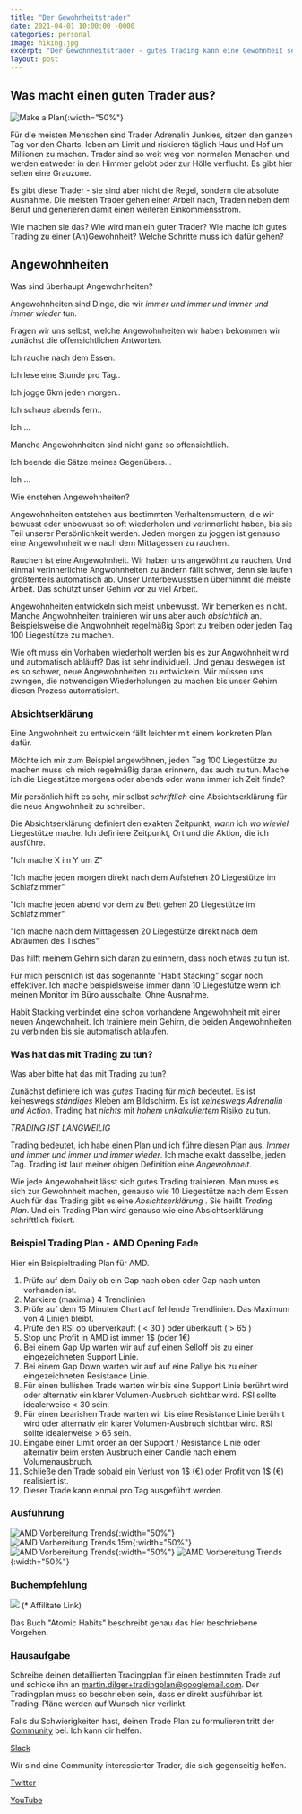 ```yaml
---
title: "Der Gewohnheitstrader"
date: 2021-04-01 10:00:00 -0000
categories: personal
image: hiking.jpg
excerpt: "Der Gewohnheitstrader - gutes Trading kann eine Gewohnheit sein."
layout: post
---
```


## Was macht einen guten Trader aus?

![Make a Plan](/assets/images/gewohnheit/man2.jpg){:width="50%"}

Für die meisten Menschen sind Trader Adrenalin Junkies, sitzen den ganzen Tag vor den Charts, leben am Limit und riskieren täglich Haus und Hof um Millionen zu machen.
Trader sind so weit weg von normalen Menschen und werden entweder in den Himmer gelobt oder zur Hölle verflucht.
Es gibt hier selten eine Grauzone.

Es gibt diese Trader - sie sind aber nicht die Regel, sondern die absolute Ausnahme.
Die meisten Trader gehen einer Arbeit nach, Traden neben dem Beruf und generieren damit einen weiteren Einkommensstrom.

Wie machen sie das? Wie wird man ein guter Trader?
Wie mache ich gutes Trading zu einer (An)Gewohnheit?
Welche Schritte muss ich dafür gehen?

## Angewohnheiten

Was sind überhaupt Angewohnheiten?

Angewohnheiten sind Dinge, die wir _immer und immer und immer und immer wieder_ tun.

Fragen wir uns selbst, welche Angewohnheiten wir haben bekommen wir zunächst die offensichtlichen Antworten.

Ich rauche nach dem Essen.. 

Ich lese eine Stunde pro Tag.. 

Ich jogge 6km jeden morgen.. 

Ich schaue abends fern.. 

Ich ...

Manche Angewohnheiten sind nicht ganz so offensichtlich.

Ich beende die Sätze meines Gegenübers...

Ich ...

Wie enstehen Angewohnheiten? 

Angewohnheiten entstehen aus bestimmten Verhaltensmustern, die wir bewusst oder unbewusst so oft wiederholen und verinnerlicht haben, bis sie Teil unserer Persönlichkeit werden.
Jeden morgen zu joggen ist genauso eine Angewohnheit wie nach dem Mittagessen zu rauchen.

Rauchen ist eine Angewohnheit. Wir haben uns angewöhnt zu rauchen.
Und einmal verinnerlichte Angwohnheiten zu ändern fällt schwer, denn sie laufen größtenteils automatisch ab.
Unser Unterbewusstsein übernimmt die meiste Arbeit. Das schützt unser Gehirn vor zu viel Arbeit.

Angewohnheiten entwickeln sich meist unbewusst. Wir bemerken es nicht.
Manche Angwohnheiten trainieren wir uns aber auch _absichtlich_ an.
Beispielsweise die Angwohnheit regelmäßig Sport zu treiben oder jeden Tag 100 Liegestütze zu machen.

Wie oft muss ein Vorhaben wiederholt werden bis es zur Angwohnheit wird und automatisch abläuft?
Das ist sehr individuell.
Und genau deswegen ist es so schwer, neue Angewohnheiten zu entwickeln. Wir müssen uns zwingen, die notwendigen 
Wiederholungen zu machen bis unser Gehirn diesen Prozess automatisiert.

### Absichtserklärung

Eine Angwohnheit zu entwickeln fällt leichter mit einem konkreten Plan dafür.

Möchte ich mir zum Beispiel angewöhnen, jeden Tag 100 Liegestütze zu machen muss ich mich regelmäßig daran erinnern, 
das auch zu tun.
Mache ich die Liegestütze morgens oder abends oder wann immer ich Zeit finde?

Mir persönlich hilft es sehr, mir selbst _schriftlich_ eine Absichtserklärung für die neue Angwohnheit zu schreiben.

Die Absichtserklärung definiert den exakten Zeitpunkt, _wann_ ich _wo_ _wieviel_ Liegestütze mache.
Ich definiere Zeitpunkt, Ort und die Aktion, die ich ausführe.

"Ich mache X im Y um Z"

"Ich mache jeden morgen direkt nach dem Aufstehen 20 Liegestütze im Schlafzimmer"

"Ich mache jeden abend vor dem zu Bett gehen 20 Liegestütze im Schlafzimmer"

"Ich mache nach dem Mittagessen 20 Liegestütze direkt nach dem Abräumen des Tisches"

Das hilft meinem Gehirn sich daran zu erinnern, dass noch etwas zu tun ist.

Für mich persönlich ist das sogenannte "Habit Stacking" sogar noch effektiver.
Ich mache beispielsweise immer dann 10 Liegestütze wenn ich meinen Monitor im Büro ausschalte. Ohne Ausnahme.

Habit Stacking verbindet eine schon vorhandene Angewohnheit mit einer neuen Angewohnheit.
Ich trainiere mein Gehirn, die beiden Angewohnheiten zu verbinden bis sie automatisch ablaufen.

### Was hat das mit Trading zu tun?

Was aber bitte hat das mit Trading zu tun?

Zunächst definiere ich was _gutes_ Trading für _mich_ bedeutet.
Es ist keineswegs _ständiges_ Kleben am Bildschirm. Es ist _keineswegs_ *Adrenalin und Action*. Trading hat _nichts_
mit _hohem unkalkuliertem_ Risiko zu tun.

*TRADING IST LANGWEILIG*

Trading bedeutet, ich habe einen Plan und ich führe diesen Plan aus. _Immer und immer und immer und immer wieder_.
Ich mache exakt dasselbe, jeden Tag. Trading ist laut meiner obigen Definition eine _Angewohnheit_.


Wie jede Angewohnheit lässt sich gutes Trading trainieren. Man muss es sich zur Gewohnheit machen, genauso wie 10 Liegestütze nach dem Essen.
Auch für das Trading gibt es eine _Absichtserklärung_ . Sie heißt *Trading Plan*.
Und ein Trading Plan wird genauso wie eine Absichtserklärung schrifttlich fixiert.

### Beispiel Trading Plan - AMD Opening Fade

Hier ein Beispieltrading Plan für AMD.

1. Prüfe auf dem Daily ob ein Gap nach oben oder Gap nach unten vorhanden ist.
2. Markiere (maximal) 4 Trendlinien
3. Prüfe auf dem 15 Minuten Chart auf fehlende Trendlinien. Das Maximum von 4 Linien bleibt.
4. Prüfe den RSI ob überverkauft ( < 30 ) oder überkauft ( > 65 )
5. Stop und Profit in AMD ist immer 1$ (oder 1€)
6. Bei einem Gap Up warten wir auf auf einen Selloff bis zu einer eingezeichneten Support Linie.
7. Bei einem Gap Down warten wir auf auf eine Rallye bis zu einer eingezeichneten Resistance Linie.
8. Für einen bullishen Trade warten wir bis eine Support Linie berührt wird oder alternativ ein klarer Volumen-Ausbruch sichtbar wird. RSI sollte idealerweise < 30 sein.
8. Für einen bearishen Trade warten wir bis eine Resistance Linie berührt wird oder alternativ ein klarer Volumen-Ausbruch sichtbar wird. RSI sollte idealerweise > 65 sein.
9. Eingabe einer Limit order an der Support / Resistance Linie oder alternativ beim ersten Ausbruch einer Candle nach einem Volumenausbruch.
10. Schließe den Trade sobald ein Verlust von 1$ (€) oder Profit von 1$ (€) realisiert ist.
11. Dieser Trade kann einmal pro Tag ausgeführt werden.

### Ausführung

![AMD Vorbereitung Trends](/assets/images/gewohnheit/amd_01.png){:width="50%"}
![AMD Vorbereitung Trends 15m](/assets/images/gewohnheit/amd_02.png){:width="50%"}
![AMD Vorbereitung Trends](/assets/images/gewohnheit/amd_03.png){:width="50%"}
![AMD Vorbereitung Trends](/assets/images/gewohnheit/amd_04.png){:width="50%"}




### Buchempfehlung

<a target="_blank"  href="https://www.amazon.de/gp/product/1847941834/ref=as_li_tl?ie=UTF8&camp=1638&creative=6742&creativeASIN=1847941834&linkCode=as2&tag=splitshadewor-21&linkId=8c58d924c4f959d1c57d267f0dcf5adc"><img border="0" src="//ws-eu.amazon-adsystem.com/widgets/q?_encoding=UTF8&MarketPlace=DE&ASIN=1847941834&ServiceVersion=20070822&ID=AsinImage&WS=1&Format=_SL250_&tag=splitshadewor-21" ></a> (* Affilitate Link)

Das Buch "Atomic Habits" beschreibt genau das hier beschriebene Vorgehen.

### Hausaufgabe

Schreibe deinen detaillierten Tradingplan für einen bestimmten Trade auf und schicke ihn an martin.dilger+tradingplan@googlemail.com.
Der Tradingplan muss so beschrieben sein, dass er direkt ausführbar ist. 
Trading-Pläne werden auf Wunsch hier verlinkt.

Falls du Schwierigkeiten hast, deinen Trade Plan zu formulieren tritt der [Community](https://join.slack.com/t/tradies-workspace/shared_invite/zt-o2j62ikw-u~UrfFso2fkMj3Ewgff6eQ) bei. Ich kann dir helfen.


[Slack](https://join.slack.com/t/tradies-workspace/shared_invite/zt-o2j62ikw-u~UrfFso2fkMj3Ewgff6eQ)

Wir sind eine Community interessierter Trader, die sich gegenseitig helfen.

[Twitter](https://twitter.com/tradies4good)

[YouTube](https://www.youtube.com/channel/UCC8gKMvl_C45G82SuAyb4Yw)
